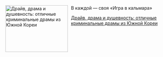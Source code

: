 <!--2025-05-07 17:22:01-->
<div class="yb">
  <div class="rss kino_teatr"><a href="https://www.kino-teatr.ru/blog/y2025/5-7/1845/" title="Драйв, драма и душевность: отличные криминальные драмы из Южной Кореи"><img src="https://www.kino-teatr.ru/blog/5/4/1845/poster.jpg" width="196" height="147" align="left" hspace="5" style="margin: 0px 10px 0px 5px" alt="Драйв, драма и душевность: отличные криминальные драмы из Южной Кореи"/></a>В каждой — своя «Игра в кальмара» <p class="titl"><a href="https://www.kino-teatr.ru/blog/y2025/5-7/1845/">Драйв, драма и душевность: отличные криминальные драмы из Южной Кореи</a></p></div>
</div>
